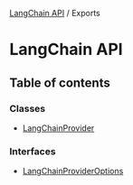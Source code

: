 [LangChain API](../) / Exports

# LangChain API

## Table of contents

### Classes

- [LangChainProvider](classes/LangChainProvider)

### Interfaces

- [LangChainProviderOptions](interfaces/LangChainProviderOptions)
